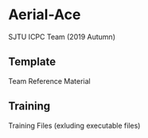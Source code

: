 # Aerial-Ace
SJTU ICPC Team (2019 Autumn)
## Template
Team Reference Material
## Training
Training Files (exluding executable files)
